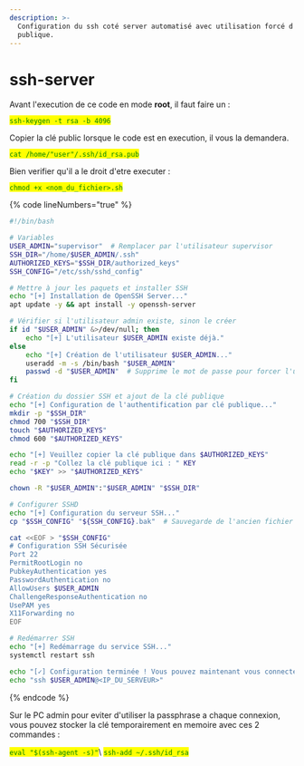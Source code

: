 ```yaml
---
description: >-
  Configuration du ssh coté server automatisé avec utilisation forcé d'une clé
  publique.
---
```


# ssh-server

Avant l'execution de ce code en mode **root**, il faut faire un : &#x20;

<mark style="color:green;">`ssh-keygen -t rsa -b 4096`</mark>

Copier la clé public lorsque le code est en execution, il vous la demandera.&#x20;

<mark style="color:green;">`cat /home/"user"/.ssh/id_rsa.pub`</mark>

Bien verifier qu'il a le droit d'etre executer :&#x20;

<mark style="color:green;">`chmod +x <nom_du_fichier>.sh`</mark>

{% code lineNumbers="true" %}
```bash
#!/bin/bash

# Variables
USER_ADMIN="supervisor"  # Remplacer par l'utilisateur supervisor
SSH_DIR="/home/$USER_ADMIN/.ssh"
AUTHORIZED_KEYS="$SSH_DIR/authorized_keys"
SSH_CONFIG="/etc/ssh/sshd_config"

# Mettre à jour les paquets et installer SSH
echo "[+] Installation de OpenSSH Server..."
apt update -y && apt install -y openssh-server

# Vérifier si l'utilisateur admin existe, sinon le créer
if id "$USER_ADMIN" &>/dev/null; then
    echo "[+] L'utilisateur $USER_ADMIN existe déjà."
else
    echo "[+] Création de l'utilisateur $USER_ADMIN..."
    useradd -m -s /bin/bash "$USER_ADMIN"
    passwd -d "$USER_ADMIN"  # Supprime le mot de passe pour forcer l'utilisation de SSH
fi

# Création du dossier SSH et ajout de la clé publique
echo "[+] Configuration de l'authentification par clé publique..."
mkdir -p "$SSH_DIR"
chmod 700 "$SSH_DIR"
touch "$AUTHORIZED_KEYS"
chmod 600 "$AUTHORIZED_KEYS"

echo "[+] Veuillez copier la clé publique dans $AUTHORIZED_KEYS"
read -r -p "Collez la clé publique ici : " KEY
echo "$KEY" >> "$AUTHORIZED_KEYS"

chown -R "$USER_ADMIN":"$USER_ADMIN" "$SSH_DIR"

# Configurer SSHD
echo "[+] Configuration du serveur SSH..."
cp "$SSH_CONFIG" "${SSH_CONFIG}.bak"  # Sauvegarde de l'ancien fichier

cat <<EOF > "$SSH_CONFIG"
# Configuration SSH Sécurisée
Port 22
PermitRootLogin no
PubkeyAuthentication yes
PasswordAuthentication no
AllowUsers $USER_ADMIN
ChallengeResponseAuthentication no
UsePAM yes
X11Forwarding no
EOF

# Redémarrer SSH
echo "[+] Redémarrage du service SSH..."
systemctl restart ssh

echo "[✓] Configuration terminée ! Vous pouvez maintenant vous connecter avec :"
echo "ssh $USER_ADMIN@<IP_DU_SERVEUR>"
```
{% endcode %}

Sur le PC admin pour eviter d'utiliser la passphrase a chaque connexion, vous pouvez stocker la clé temporairement en memoire avec ces 2 commandes :&#x20;

<mark style="color:green;">`eval "$(ssh-agent -s)"`</mark>\ <mark style="color:green;">`ssh-add ~/.ssh/id_rsa`</mark>
